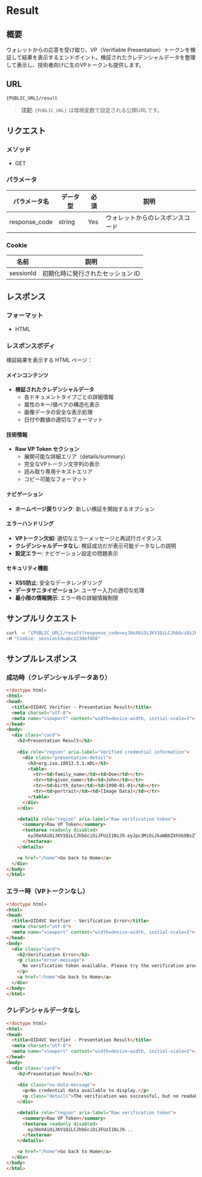 # Result

## 概要

ウォレットからの応答を受け取り、VP（Verifiable Presentation）トークンを検証して結果を表示するエンドポイント。検証されたクレデンシャルデータを整理して表示し、技術者向けに生のVPトークンも提供します。

## URL

`{PUBLIC_URL}/result`

> **注記**: `{PUBLIC_URL}` は環境変数で設定される公開URLです。

## リクエスト

### メソッド

- GET

### パラメータ

| パラメータ名  | データ型 | 必須 | 説明                             |
| ------------- | -------- | ---- | -------------------------------- |
| response_code | string   | Yes  | ウォレットからのレスポンスコード |

### Cookie

| 名前      | 説明                              |
| --------- | --------------------------------- |
| sessionId | 初期化時に発行されたセッション ID |

## レスポンス

### フォーマット

- HTML

### レスポンスボディ

検証結果を表示する HTML ページ：

#### メインコンテンツ

- **検証されたクレデンシャルデータ**
  - 各ドキュメントタイプごとの詳細情報
  - 属性のキー/値ペアの構造化表示
  - 画像データの安全な表示処理
  - 日付や数値の適切なフォーマット

#### 技術情報

- **Raw VP Token セクション**
  - 展開可能な詳細エリア（details/summary）
  - 完全なVPトークン文字列の表示
  - 読み取り専用テキストエリア
  - コピー可能なフォーマット

#### ナビゲーション

- **ホームページ戻りリンク**: 新しい検証を開始するオプション

#### エラーハンドリング

- **VPトークン欠如**: 適切なエラーメッセージと再試行ガイダンス
- **クレデンシャルデータなし**: 検証成功だが表示可能データなしの説明
- **設定エラー**: ナビゲーション設定の問題表示

#### セキュリティ機能

- **XSS防止**: 安全なデータレンダリング
- **データサニタイゼーション**: ユーザー入力の適切な処理
- **最小限の情報開示**: エラー時の詳細情報制限

## サンプルリクエスト

```sh
curl -v "{PUBLIC_URL}/result?response_code=eyJ0eXAiOiJKV1QiLCJhbGciOiJFUzI1NiJ9..." \
-H "Cookie: sessionId=abc123def456"
```

## サンプルレスポンス

### 成功時（クレデンシャルデータあり）

```html
<!doctype html>
<html>
<head>
  <title>OID4VC Verifier - Presentation Result</title>
  <meta charset="utf-8">
  <meta name="viewport" content="width=device-width, initial-scale=1">
</head>
<body>
  <div class="card">
    <h2>Presentation Result</h2>
    
    <div role="region" aria-label="Verified credential information">
      <div class="presentation-detail">
        <h3>org.iso.18013.5.1.mDL</h3>
        <table>
          <tr><td>family_name</td><td>Doe</td></tr>
          <tr><td>given_name</td><td>John</td></tr>
          <tr><td>birth_date</td><td>1990-01-01</td></tr>
          <tr><td>portrait</td><td>[Image Data]</td></tr>
        </table>
      </div>
    </div>

    <details role="region" aria-label="Raw verification token">
      <summary>Raw VP Token</summary>
      <textarea readonly disabled>
        eyJ0eXAiOiJKV1QiLCJhbGciOiJFUzI1NiJ9.eyJpc3MiOiJkaWQ6ZXhhbXBsZToxMjM0NSIsImF1ZCI6WyJkaWQ6ZXhhbXBsZTp2ZXJpZmllciJdLCJuYmYiOjE3MDk2MDE2MjAsImV4cCI6MTcwOTYwNTIyMCwidnAiOnsiaWQiOiJ1cm46dXVpZDoxMjM0NTY3OC05YWJjLWRlZjAtZ2hpai1rbG1ub3BxcnN0dXYiLCJ0eXBlIjpbIlZlcmlmaWFibGVQcmVzZW50YXRpb24iXSwidmVyaWZpYWJsZUNyZWRlbnRpYWwiOlsiZXlKMGVYQWlPaUpLVjFRaUxDSmhiR2NpT2lKRlV6STFOaUo5Li4uIl0sImhvbGRlciI6ImRpZDpleGFtcGxlOjEyMzQ1In19.signature
      </textarea>
    </details>

    <a href="/home">Go back to Home</a>
  </div>
</body>
</html>
```

### エラー時（VPトークンなし）

```html
<!doctype html>
<html>
<head>
  <title>OID4VC Verifier - Verification Error</title>
  <meta charset="utf-8">
  <meta name="viewport" content="width=device-width, initial-scale=1">
</head>
<body>
  <div class="card">
    <h2>Verification Error</h2>
    <p class="error-message">
      No verification token available. Please try the verification process again.
    </p>
    <a href="/home">Go back to Home</a>
  </div>
</body>
</html>
```

### クレデンシャルデータなし

```html
<!doctype html>
<html>
<head>
  <title>OID4VC Verifier - Presentation Result</title>
  <meta charset="utf-8">
  <meta name="viewport" content="width=device-width, initial-scale=1">
</head>
<body>
  <div class="card">
    <h2>Presentation Result</h2>
    
    <div class="no-data-message">
      <p>No credential data available to display.</p>
      <p class="details">The verification was successful, but no readable credential information was found.</p>
    </div>

    <details role="region" aria-label="Raw verification token">
      <summary>Raw VP Token</summary>
      <textarea readonly disabled>
        eyJ0eXAiOiJKV1QiLCJhbGciOiJFUzI1NiJ9...
      </textarea>
    </details>

    <a href="/home">Go back to Home</a>
  </div>
</body>
</html>
```
